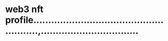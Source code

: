 # web3 nft profile.......................................................,.................................
